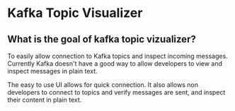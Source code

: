 # Kafka Topic Visualizer

## What is the goal of kafka topic vizualizer?

To easily allow connection to Kafka topics and inspect incoming messages.
Currently Kafka doesn't have a good way to allow developers to view and inspect messages in plain text.

The easy to use UI allows for quick connection. It also allows non developers to connect to topics and verify messages are sent, and inspect their content in plain text.
